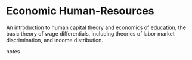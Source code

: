 # **Economic Human-Resources**
An introduction to human capital theory and economics of education, the basic theory of wage differentials, including theories of labor market discrimination, and income distribution.

notes
